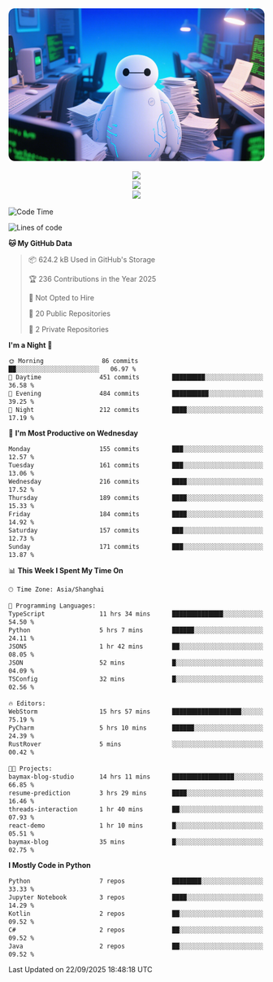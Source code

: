 <div align="center">
  <!--
  <img src="https://readme-typing-svg.demolab.com?font=Zhi+Mang+Xing&size=40&pause=1000&color=000000&center=true&vCenter=true&lines=Baymax%E5%B0%8F%E6%8C%AF;Hello%20World"/><br/>
  -->
  <img src="assets/author_banner.png" height="300"/><br/>
  <br/>
  <img src="https://skillicons.dev/icons?i=python,java,kotlin,c,rust,cs,javascript,typescript" /><br/>
  <img src="https://skillicons.dev/icons?i=pytorch,spring,vue,fastapi,docker,mysql,mongodb,linux" /><br/>
  <img src="https://skillicons.dev/icons?i=idea,pycharm,webstorm,androidstudio,vscode,git,vim,obsidian" /><br/>
</div>

<!--START_SECTION:waka-->
![Code Time](http://img.shields.io/badge/Code%20Time-1%2C339%20hrs%2024%20mins-blue)

![Lines of code](https://img.shields.io/badge/From%20Hello%20World%20I%27ve%20Written-6.1%20million%20lines%20of%20code-blue)

**🐱 My GitHub Data** 

> 📦 624.2 kB Used in GitHub's Storage 
 > 
> 🏆 236 Contributions in the Year 2025
 > 
> 🚫 Not Opted to Hire
 > 
> 📜 20 Public Repositories 
 > 
> 🔑 2 Private Repositories 
 > 
**I'm a Night 🦉** 

```text
🌞 Morning                86 commits          ██░░░░░░░░░░░░░░░░░░░░░░░   06.97 % 
🌆 Daytime                451 commits         █████████░░░░░░░░░░░░░░░░   36.58 % 
🌃 Evening                484 commits         ██████████░░░░░░░░░░░░░░░   39.25 % 
🌙 Night                  212 commits         ████░░░░░░░░░░░░░░░░░░░░░   17.19 % 
```
📅 **I'm Most Productive on Wednesday** 

```text
Monday                   155 commits         ███░░░░░░░░░░░░░░░░░░░░░░   12.57 % 
Tuesday                  161 commits         ███░░░░░░░░░░░░░░░░░░░░░░   13.06 % 
Wednesday                216 commits         ████░░░░░░░░░░░░░░░░░░░░░   17.52 % 
Thursday                 189 commits         ████░░░░░░░░░░░░░░░░░░░░░   15.33 % 
Friday                   184 commits         ████░░░░░░░░░░░░░░░░░░░░░   14.92 % 
Saturday                 157 commits         ███░░░░░░░░░░░░░░░░░░░░░░   12.73 % 
Sunday                   171 commits         ███░░░░░░░░░░░░░░░░░░░░░░   13.87 % 
```


📊 **This Week I Spent My Time On** 

```text
🕑︎ Time Zone: Asia/Shanghai

💬 Programming Languages: 
TypeScript               11 hrs 34 mins      ██████████████░░░░░░░░░░░   54.50 % 
Python                   5 hrs 7 mins        ██████░░░░░░░░░░░░░░░░░░░   24.11 % 
JSON5                    1 hr 42 mins        ██░░░░░░░░░░░░░░░░░░░░░░░   08.05 % 
JSON                     52 mins             █░░░░░░░░░░░░░░░░░░░░░░░░   04.09 % 
TSConfig                 32 mins             █░░░░░░░░░░░░░░░░░░░░░░░░   02.56 % 

🔥 Editors: 
WebStorm                 15 hrs 57 mins      ███████████████████░░░░░░   75.19 % 
PyCharm                  5 hrs 10 mins       ██████░░░░░░░░░░░░░░░░░░░   24.39 % 
RustRover                5 mins              ░░░░░░░░░░░░░░░░░░░░░░░░░   00.42 % 

🐱‍💻 Projects: 
baymax-blog-studio       14 hrs 11 mins      █████████████████░░░░░░░░   66.85 % 
resume-prediction        3 hrs 29 mins       ████░░░░░░░░░░░░░░░░░░░░░   16.46 % 
threads-interaction      1 hr 40 mins        ██░░░░░░░░░░░░░░░░░░░░░░░   07.93 % 
react-demo               1 hr 10 mins        █░░░░░░░░░░░░░░░░░░░░░░░░   05.51 % 
baymax-blog              35 mins             █░░░░░░░░░░░░░░░░░░░░░░░░   02.75 % 
```

**I Mostly Code in Python** 

```text
Python                   7 repos             ████████░░░░░░░░░░░░░░░░░   33.33 % 
Jupyter Notebook         3 repos             ████░░░░░░░░░░░░░░░░░░░░░   14.29 % 
Kotlin                   2 repos             ██░░░░░░░░░░░░░░░░░░░░░░░   09.52 % 
C#                       2 repos             ██░░░░░░░░░░░░░░░░░░░░░░░   09.52 % 
Java                     2 repos             ██░░░░░░░░░░░░░░░░░░░░░░░   09.52 % 
```




 Last Updated on 22/09/2025 18:48:18 UTC
<!--END_SECTION:waka-->





